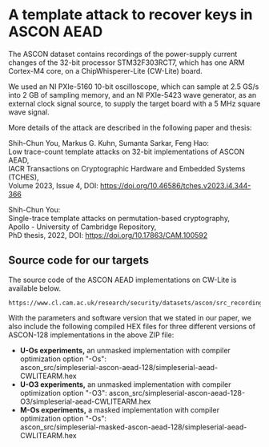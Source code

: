 # A template attack to recover keys in ASCON AEAD

The ASCON dataset contains recordings of the power-supply current changes of the 32-bit processor STM32F303RCT7, which has one ARM Cortex-M4 core, on a ChipWhisperer-Lite (CW-Lite) board.

We used an NI PXIe-5160 10-bit oscilloscope, which can sample at 2.5 GS/s into 2 GB of sampling memory, and an NI PXIe-5423 wave generator, as an external clock signal source, to supply the target board with a 5 MHz square wave signal.

More details of the attack are described in the following paper and thesis:

Shih-Chun You, Markus G. Kuhn, Sumanta Sarkar, Feng Hao:   
Low trace-count template attacks on 32-bit implementations of ASCON AEAD,  
IACR Transactions on Cryptographic Hardware and Embedded Systems (TCHES),  
Volume 2023, Issue 4, DOI: https://doi.org/10.46586/tches.v2023.i4.344-366  

Shih-Chun You:  
Single-trace template attacks on permutation-based cryptography,  
Apollo - University of Cambridge Repository,  
PhD thesis, 2022, DOI: https://doi.org/10.17863/CAM.100592  

## Source code for our targets

The source code of the ASCON AEAD implementations on CW-Lite is available below.

	https://www.cl.cam.ac.uk/research/security/datasets/ascon/src_recording/ascon_src_website.zip

With the parameters and software version that we stated in our paper, we also include the following compiled HEX files for three different versions of ASCON-128 implementations in the above ZIP file:  

 -  **U-Os experiments,** an unmasked implementation with compiler optimization option "-Os":  
    ascon_src/simpleserial-ascon-aead-128/simpleserial-aead-CWLITEARM.hex
 -  **U-O3 experiments,** an unmasked implementation with compiler optimization option "-O3":
    ascon_src/simpleserial-ascon-aead-128-O3/simpleserial-aead-CWLITEARM.hex
 -  **M-Os experiments,** a masked implementation with compiler optimization option "-Os":  
    ascon_src/simpleserial-masked-ascon-aead-128/simpleserial-aead-CWLITEARM.hex

